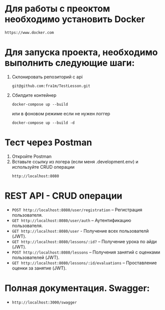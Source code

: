 # Для работы с преоктом необходимо установить Docker

```
https://www.docker.com
```

# Для запуска проекта, необходимо выполнить следующие шаги:

1. Склонировать репозиторий с api

   ```
   git@github.com:fra1m/TestLesson.git
   ```

2. Сбилдите контейнер
   ```
   docker-compose up --build
   ```
   или в фоновом режиме если не нужен логгер
   ```
   docker-compose up --build -d
   ```

# Тест через Postman

1. Откройте Postman
2. Вставьте ссылку из логера (если меня .development.env) и используйте CRUD операции
   ```
   http://localhost:8080
   ```

# REST API - CRUD операции

- `POST http://localhost:8080/user/registration` – Регистрация пользователя.
- `GET http://localhost:8080/user/auth` – Аутентификацию пользователя.
- `GET http://localhost:8080/user` - Получение всех пользователй (JWT).
- `GET http://localhost:8080/lessons/:id?` – Получение урока по айди (JWT).
- `POST http://localhost:8080/lessons` – Получения занятий с оценками пользователей (JWT).
- `GET http://localhost:8080/lessons/:id/evaluations` – Проставление оценки за занятие (JWT).

# Полная документация. Swagger:

- `http://localhost:3000/swagger`